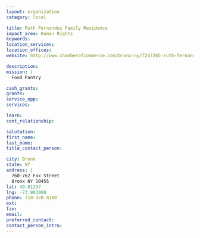 ```yaml
---
layout: organization
category: local

title: Ruth Fernandez Family Residence
impact_area: Human Rights
keywords: 
location_services: 
location_offices: 
website: http://www.chamberofcommerce.com/bronx-ny/7247265-ruth-fernandez-family-residence/

description: 
mission: |
  Food Pantry

cash_grants: 
grants: 
service_opp: 
services: 

learn: 
cont_relationship: 

salutation: 
first_name: 
last_name: 
title_contact_person: 

city: Bronx
state: NY
address: |
  760-762 Fox Street  
  Bronx NY 10455
lat: 40.81337
lng: -73.903008
phone: 718-328-8180
ext: 
fax: 
email: 
preferred_contact: 
contact_person_intro: 
---
```

